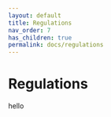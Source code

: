 ```yaml
---
layout: default
title: Regulations 
nav_order: 7
has_children: true
permalink: docs/regulations
---
```

 
# Regulations
hello
